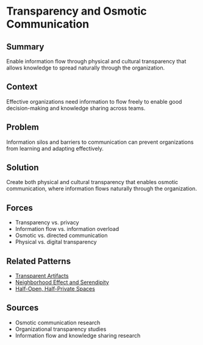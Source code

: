 ---
---
# Transparency and Osmotic Communication

## Summary
Enable information flow through physical and cultural transparency that allows knowledge to spread naturally through the organization.

## Context
Effective organizations need information to flow freely to enable good decision-making and knowledge sharing across teams.

## Problem
Information silos and barriers to communication can prevent organizations from learning and adapting effectively.

## Solution
Create both physical and cultural transparency that enables osmotic communication, where information flows naturally through the organization.

## Forces
- Transparency vs. privacy
- Information flow vs. information overload
- Osmotic vs. directed communication
- Physical vs. digital transparency

## Related Patterns
- [Transparent Artifacts](../organizational/transparent-artifacts.md)
- [Neighborhood Effect and Serendipity](../architectural-spatial/neighborhood-effect-serendipity.md)
- [Half-Open, Half-Private Spaces](../architectural-spatial/half-open-half-private-spaces.md)

## Sources
- Osmotic communication research
- Organizational transparency studies
- Information flow and knowledge sharing research